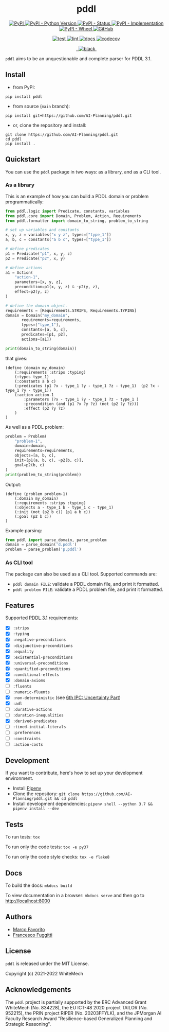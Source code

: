 <h1 align="center">
  <b>pddl</b>
</h1>

<p align="center">
  <a href="https://pypi.org/project/pddl">
    <img alt="PyPI" src="https://img.shields.io/pypi/v/pddl">
  </a>
  <a href="https://pypi.org/project/pddl">
    <img alt="PyPI - Python Version" src="https://img.shields.io/pypi/pyversions/pddl" />
  </a>
  <a href="">
    <img alt="PyPI - Status" src="https://img.shields.io/pypi/status/pddl" />
  </a>
  <a href="">
    <img alt="PyPI - Implementation" src="https://img.shields.io/pypi/implementation/pddl">
  </a>
  <a href="">
    <img alt="PyPI - Wheel" src="https://img.shields.io/pypi/wheel/pddl">
  </a>
  <a href="https://github.com/AI-Planning/pddl/blob/main/LICENSE">
    <img alt="GitHub" src="https://img.shields.io/github/license/AI-Planning/pddl">
  </a>
</p>
<p align="center">
  <a href="">
    <img alt="test" src="https://github.com/AI-Planning/pddl/workflows/test/badge.svg">
  </a>
  <a href="">
    <img alt="lint" src="https://github.com/AI-Planning/pddl/workflows/lint/badge.svg">
  </a>
  <a href="">
    <img alt="docs" src="https://github.com/AI-Planning/pddl/workflows/docs/badge.svg">
  </a>
  <a href="https://codecov.io/gh/AI-Planning/pddl">
    <img alt="codecov" src="https://codecov.io/gh/AI-Planning/pddl/branch/main/graph/badge.svg?token=FG3ATGP5P5">
  </a>
</p>
<p align="center">
  <a href="https://img.shields.io/badge/flake8-checked-blueviolet">
    <img alt="" src="https://img.shields.io/badge/flake8-checked-blueviolet">
  </a>
  <a href="https://img.shields.io/badge/mypy-checked-blue">
    <img alt="" src="https://img.shields.io/badge/mypy-checked-blue">
  </a>
  <a href="https://img.shields.io/badge/code%20style-black-black">
    <img alt="black" src="https://img.shields.io/badge/code%20style-black-black" />
  </a>
  <a href="https://www.mkdocs.org/">
    <img alt="" src="https://img.shields.io/badge/docs-mkdocs-9cf">
  </a>
</p>

`pddl` aims to be an unquestionable and complete parser for PDDL 3.1.

## Install

- from PyPI:
```
pip install pddl
```

- from source (`main` branch):
```
pip install git+https://github.com/AI-Planning/pddl.git
```

- or, clone the repository and install:
```
git clone https://github.com/AI-Planning/pddl.git
cd pddl
pip install .
```
## Quickstart

You can use the `pddl` package in two ways: as a library, and as a CLI tool.

### As a library

This is an example of how you can build a PDDL domain or problem
programmatically:
```python
from pddl.logic import Predicate, constants, variables
from pddl.core import Domain, Problem, Action, Requirements
from pddl.formatter import domain_to_string, problem_to_string

# set up variables and constants
x, y, z = variables("x y z", types=["type_1"])
a, b, c = constants("a b c", types=["type_1"])

# define predicates
p1 = Predicate("p1", x, y, z)
p2 = Predicate("p2", x, y)

# define actions
a1 = Action(
    "action-1",
    parameters=[x, y, z],
    precondition=p1(x, y, z) & ~p2(y, z),
    effect=p2(y, z)
)

# define the domain object.
requirements = [Requirements.STRIPS, Requirements.TYPING]
domain = Domain("my_domain",
       requirements=requirements,
       types=["type_1"],
       constants=[a, b, c],
       predicates=[p1, p2],
       actions=[a1])

print(domain_to_string(domain))
```

that gives:
```output
(define (domain my_domain)
    (:requirements :strips :typing)
    (:types type_1)
    (:constants a b c)
    (:predicates (p1 ?x - type_1 ?y - type_1 ?z - type_1)  (p2 ?x - type_1 ?y - type_1))
    (:action action-1
        :parameters (?x - type_1 ?y - type_1 ?z - type_1 )
        :precondition (and (p1 ?x ?y ?z) (not (p2 ?y ?z)))
        :effect (p2 ?y ?z)
    )
)
```

As well as a PDDL problem:
```python
problem = Problem(
    "problem-1",
    domain=domain,
    requirements=requirements,
    objects=[a, b, c],
    init=[p1(a, b, c), ~p2(b, c)],
    goal=p2(b, c)
)
print(problem_to_string(problem))
```

Output:
```output
(define (problem problem-1)
    (:domain my_domain)
    (:requirements :strips :typing)
    (:objects a - type_1 b - type_1 c - type_1)
    (:init (not (p2 b c)) (p1 a b c))
    (:goal (p2 b c))
)
```

Example parsing:
```python
from pddl import parse_domain, parse_problem
domain = parse_domain('d.pddl')
problem = parse_problem('p.pddl')
```

### As CLI tool

The package can also be used as a CLI tool.
Supported commands are:
- `pddl domain FILE`: validate a PDDL domain file, and print it formatted.
- `pddl problem FILE`: validate a PDDL problem file, and print it formatted.

## Features

Supported [PDDL 3.1](https://helios.hud.ac.uk/scommv/IPC-14/repository/kovacs-pddl-3.1-2011.pdf)
requirements:

- [x] `:strips`
- [x] `:typing`
- [x] `:negative-preconditions`
- [x] `:disjunctive-preconditions`
- [x] `:equality`
- [x] `:existential-preconditions`
- [x] `:universal-preconditions`
- [x] `:quantified-preconditions`
- [x] `:conditional-effects`
- [x] `:domain-axioms`
- [ ] `:fluents`
- [ ] `:numeric-fluents`
- [x] `:non-deterministic` (see [6th IPC: Uncertainty Part](http://citeseerx.ist.psu.edu/viewdoc/download?doi=10.1.1.163.7140&rep=rep1&type=pdf))
- [x] `:adl`
- [ ] `:durative-actions`
- [ ] `:duration-inequalities`
- [x] `:derived-predicates`
- [ ] `:timed-initial-literals`
- [ ] `:preferences`
- [ ] `:constraints`
- [ ] `:action-costs`

## Development

If you want to contribute, here's how to set up your development environment.

- Install [Pipenv](https://pipenv-fork.readthedocs.io/en/latest/)
- Clone the repository: `git clone https://github.com/AI-Planning/pddl.git && cd pddl`
- Install development dependencies: `pipenv shell --python 3.7 && pipenv install --dev`

## Tests

To run tests: `tox`

To run only the code tests: `tox -e py37`

To run only the code style checks: `tox -e flake8`

## Docs

To build the docs: `mkdocs build`

To view documentation in a browser: `mkdocs serve`
and then go to [http://localhost:8000](http://localhost:8000)

## Authors

- [Marco Favorito](https://marcofavorito.me)
- [Francesco Fuggitti](https://francescofuggitti.github.io)

## License

`pddl` is released under the MIT License.

Copyright (c) 2021-2022 WhiteMech

## Acknowledgements

The `pddl` project is partially supported by the ERC Advanced Grant WhiteMech
(No. 834228), the EU ICT-48 2020 project TAILOR (No. 952215),
the PRIN project RIPER (No. 20203FFYLK), and the JPMorgan AI Faculty
Research Award "Resilience-based Generalized Planning and Strategic
Reasoning".
